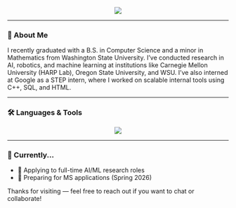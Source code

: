 <!--
### 👋 Hi, I'm Ethan Villalovoz
- 🎓 Senior at Washington State University, aspiring researcher in Robotics & AI.
- 🤖 Passionate about advancing robot learning, multimodal systems, and reinforcement learning.
- 🌟 Research focus: Creating interactive, socially adaptive robots that enhance human-AI collaboration.
- 💻 Find more about me at [ethanvillalovoz.github.io](https://ethanvillalovoz.github.io/).

I want you to create a detailed write up explaining the problem you have addressed, approach we took, the challenges we faced, and the results we came up. Include code snippets, visualizations and more


CS 6515 – Intro to Graduate Algorithms

CS 7641 – Machine Learning

CS 6476 – Computer Vision

CS 7650 – Natural Language Processing

CS 7638 – AI Techniques for Robotics

CS 7637 – Knowledge-Based AI

CS 7642 – Reinforcement Learning

CS 7643 – Deep Learning

ISYE 6420 – Bayesian Statistics

CS 7632 – Game AI ✅ (Best aligned with real-time autonomy, sim environments, and agent planning)

---
-->
<p align="center">
  <img src="https://capsule-render.vercel.app/api?type=waving&color=gradient&height=180&section=header&text=Hi%2C%20I'm%20Ethan%20Villalovoz&fontSize=40&fontAlign=50&fontColor=ffffff"/>
</p>

<!--
<h3 align="center">AI/Robotics Researcher • CS Grad @ WSU • Open to Work</h3>
-->

<!--
<p align="center">
  <a href="https://ethanvillalovoz.github.io">Portfolio Website</a> • 
  <a href="mailto:ethanvillalovoz@gmail.com">Email</a> • 
  <a href="https://www.linkedin.com/in/ethanvillalovoz">LinkedIn</a>
</p>
-->

---

### 👋 About Me

I recently graduated with a B.S. in Computer Science and a minor in Mathematics from Washington State University. I’ve conducted research in AI, robotics, and machine learning at institutions like Carnegie Mellon University (HARP Lab), Oregon State University, and WSU. I’ve also interned at Google as a STEP intern, where I worked on scalable internal tools using C++, SQL, and HTML.

---

### 🛠️ Languages & Tools

<p align="center">
  <img src="https://skillicons.dev/icons?i=python,cpp,pytorch,tensorflow,ros,jupyter,git,html,sql,github" />
</p>

---

<!--
### 📊 GitHub Stats

<p align="center">
  <img src="https://github-readme-stats.vercel.app/api?username=ethanvillalovoz&show_icons=true&theme=github_dark" width="48%" />
  <img src="https://github-readme-stats.vercel.app/api/top-langs/?username=ethanvillalovoz&layout=compact&theme=github_dark&hide=html,css" width="48%" />
</p>

---

Okay. So as you may know I am currently doing side projects while I apply for jobs apps etc. I want to create projects that can make me stand out and appeal to my future PhD Advisor Andrea Bobu. Here are her research interests:

As autonomous agents become increasingly woven into the fabric of society—from self-driving cars to personal robot manipulators to AI assistants—our lab aims to ensure their seamless interaction with people. However, integrating these systems into human-centered environments in a way that aligns with human expectations is a formidable challenge. Specifying human objectives to robots is difficult because these objectives are complex, context-dependent, and inherently subjective. Without the right objectives, autonomous systems may exhibit unexpected or even dangerous behaviors.

Learning these objectives (for instance, as reward functions) has emerged as a popular alternative to manual specification, but it comes with its own set of difficulties: 1) getting the right data to supervise the learning is hard because humans are imperfect, not infinitely queryable, and have unique and changing preferences; 2) the representations we choose to mathematically express human objectives may themselves be wrong, thus preventing us from ever being able to capture desired behaviors; 3) reliably quantifying misalignment—or discrepancies from expected behavior—to ensure system safety remains underexplored.

Our goal is to develop autonomous agents whose behavior aligns with human expectations—whether the human is an expert system designer, a novice end-user, or another AI stakeholder. Our research combines expertise from robotics, deep learning, cognitive psychology, and probabilistic reasoning to develop more aligned, generalizable, and robust learning algorithms.
Asking for the Right Data
Typical methods that learn from human feedback (e.g. RLHF) treat humans as infinitely queryable oracles. However, individual humans have unique and evolving preferences, objectives, and biases that may not be fully reflected in canned internet data. Our research explores ways to effectively learn human objectives from noisy, incomplete, or inconsistent data. We focus on designing algorithms that can extract meaningful information from limited interactions, using structure, simulation, and powerful priors. This allows autonomous systems to better understand and anticipate human needs.

Getting the right data from humans

Interactively Arriving at Shared Task Representations
To act in the world, robots rely on a representation of salient task features: for example, to hand over a cup of coffee, the robot may consider efficiency and cup orientation in its behavior. But if we want robots to act for and with people, their representations must not be just functional but also reflective of what humans care about, i.e. they must be aligned with humans. If they're not, misalignment could lead to unintended and potentially harmful behavior; for example, we saw a robot arm move a coffee cup inches away from a person's face because it lacked an understanding of personal space. Our research focuses on aligning robot representations with humans via interactive processes where robots and humans can find shared task representations.

Interactively arriving at shared representations

Reliably Quantifying Misalignment
A key component of ensuring reliable autonomous systems is the ability to quantify how well a system's behavior aligns with human expectations. An autonomous agent should know when it doesn't know enough, and either ask for help or learn in proportion to how confident it is in its model. Our research aims to develop metrics and methods to detect and correct misalignment, ensuring that autonomous systems behave predictably and safely in diverse situations. This includes exploring probabilistic reasoning and cognitive psychology to understand and mitigate the risks associated with misalignment.

Quantifying misalignment

Check out our TEDxMIT talk on why robots aren't superhuman in our human world to get a sense of our research philosophy!

Here is the project I want to work on
-->

### 🧠 Currently...
- 📝 Applying to full-time AI/ML research roles
- 🎯 Preparing for MS applications (Spring 2026)

Thanks for visiting — feel free to reach out if you want to chat or collaborate!
